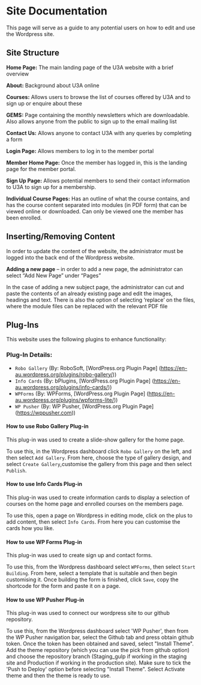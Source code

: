 # Site Documentation

This page will serve as a guide to any potential users on how to edit and use the Wordpress site.

## Site Structure

**Home Page:** The main landing page of the U3A website with a brief overview

**About:** Background about U3A online

**Courses:** Allows users to browse the list of courses offered by U3A and to sign up or enquire about these

**GEMS:** Page containing the monthly newsletters which are downloadable. Also allows anyone from the public to sign up to the email mailing list

**Contact Us:** Allows anyone to contact U3A with any queries by completing a form

**Login Page:** Allows members to log in to the member portal

**Member Home Page:** Once the member has logged in, this is the landing page for the member portal. 

**Sign Up Page:** Allows potential members to send their contact information to U3A to sign up for a membership. 

**Individual Course Pages:** Has an outline of what the course contains, and has the course content separated into modules (in PDF form) that can be viewed online or downloaded. Can only be viewed one the member has been enrolled.

## Inserting/Removing Content 

In order to update the content of the website, the administrator must be logged into the back end of the Wordpress website. 

**Adding a new page** – in order to add a new page, the administrator can select “Add New Page” under “Pages”  

In the case of adding a new subject page, the administrator can cut and paste the contents of an already existing page and edit the images, headings and text. There is also the option of selecting ‘replace’ on the files, where the module files can be replaced with the relevant PDF file

## Plug-Ins
This website uses the following plugins to enhance functionality:

### Plug-In Details:
- `Robo Gallery` (By: RoboSoft, [WordPress.org Plugin Page] (https://en-au.wordpress.org/plugins/robo-gallery/))
- `Info Cards` (By: bPlugins, [WordPress.org Plugin Page] (https://en-au.wordpress.org/plugins/info-cards/))
- `WPForms` (By: WPForms, [WordPress.org Plugin Page] (https://en-au.wordpress.org/plugins/wpforms-lite/))
- `WP Pusher` (By: WP Pusher, [WordPress.org Plugin Page] (https://wppusher.com))
  
#### How to use Robo Gallery Plug-in
This plug-in was used to create a slide-show gallery for the home page. 

To use this, in the Wordpress dashboard click `Robo Gallery` on the left, and then select `Add Gallery`. From here, choose the type of gallery design, and select `Create Gallery`,customise the gallery from this page and then select `Publish`. 

#### How to use Info Cards Plug-in
This plug-in was used to create information cards to display a selection of courses on the home page and enrolled courses on the members page. 

To use this, open a page on Wordpress in editing mode, click on the plus to add content, then select `Info Cards`. From here you can customise the cards how you like. 

#### How to use WP Forms Plug-in
This plug-in was used to create sign up and contact forms. 

To use this, from the Wordpress dashboard select `WPForms`, then select `Start Building`. From here, select a template that is suitable and then begin customising it. Once building the form is finished, click `Save`, copy the shortcode for the form and paste it on a page. 

#### How to use WP Pusher Plug-in
This plug-in was used to connect our wordpress site to our github repository. 

To use this, from the Wordpress dashboard select 'WP Pusher', then from the WP Pusher navigation bar, select the Github tab and press obtain github token. Once the token has been obtained and saved, select "Install Theme". Add the theme repository (which you can use the pick from github option) and choose the repository branch (Staging_gulp if working in the staging site and Production if working in the production site). Make sure to tick the 'Push to Deploy' option before selecting "Install Theme". Select Activate theme and then the theme is ready to use.
